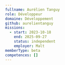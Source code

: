 ```yaml
---
fullname: Aurélien Tanguy
role: Développeur
domaine: Développement
github: aurelientanguy
missions:
  - start: 2023-10-18
    end: 2025-09-27
    status: independent
    employer: Malt
memberType: beta
competences: []
---
```

